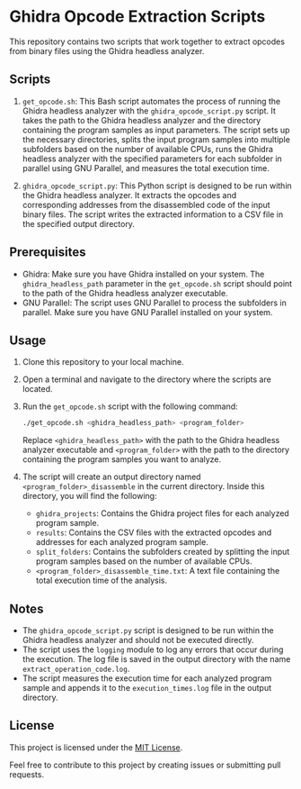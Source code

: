 # Ghidra Opcode Extraction Scripts

This repository contains two scripts that work together to extract opcodes from binary files using the Ghidra headless analyzer.

## Scripts

1. `get_opcode.sh`: This Bash script automates the process of running the Ghidra headless analyzer with the `ghidra_opcode_script.py` script. It takes the path to the Ghidra headless analyzer and the directory containing the program samples as input parameters. The script sets up the necessary directories, splits the input program samples into multiple subfolders based on the number of available CPUs, runs the Ghidra headless analyzer with the specified parameters for each subfolder in parallel using GNU Parallel, and measures the total execution time.

2. `ghidra_opcode_script.py`: This Python script is designed to be run within the Ghidra headless analyzer. It extracts the opcodes and corresponding addresses from the disassembled code of the input binary files. The script writes the extracted information to a CSV file in the specified output directory.

## Prerequisites

- Ghidra: Make sure you have Ghidra installed on your system. The `ghidra_headless_path` parameter in the `get_opcode.sh` script should point to the path of the Ghidra headless analyzer executable.
- GNU Parallel: The script uses GNU Parallel to process the subfolders in parallel. Make sure you have GNU Parallel installed on your system.

## Usage

1. Clone this repository to your local machine.

2. Open a terminal and navigate to the directory where the scripts are located.

3. Run the `get_opcode.sh` script with the following command:

   ```bash
   ./get_opcode.sh <ghidra_headless_path> <program_folder>
   ```

   Replace `<ghidra_headless_path>` with the path to the Ghidra headless analyzer executable and `<program_folder>` with the path to the directory containing the program samples you want to analyze.

4. The script will create an output directory named `<program_folder>_disassemble` in the current directory. Inside this directory, you will find the following:
   - `ghidra_projects`: Contains the Ghidra project files for each analyzed program sample.
   - `results`: Contains the CSV files with the extracted opcodes and addresses for each analyzed program sample.
   - `split_folders`: Contains the subfolders created by splitting the input program samples based on the number of available CPUs.
   - `<program_folder>_disassemble_time.txt`: A text file containing the total execution time of the analysis.

## Notes

- The `ghidra_opcode_script.py` script is designed to be run within the Ghidra headless analyzer and should not be executed directly.
- The script uses the `logging` module to log any errors that occur during the execution. The log file is saved in the output directory with the name `extract_operation_code.log`.
- The script measures the execution time for each analyzed program sample and appends it to the `execution_times.log` file in the output directory.

## License

This project is licensed under the [MIT License](https://github.com/louiskyee/OpCodeReverseTool/blob/main/LICENSE).

Feel free to contribute to this project by creating issues or submitting pull requests.
